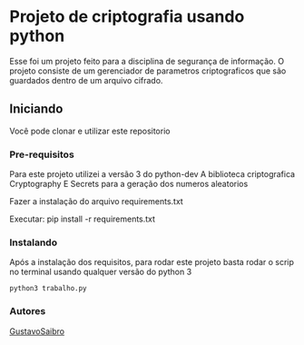 # Projeto de criptografia usando python

Esse foi um projeto feito para a disciplina de segurança de informação. O projeto consiste de um gerenciador de parametros criptograficos que são guardados dentro de um arquivo cifrado.

## Iniciando

Você pode clonar e utilizar este repositorio

### Pre-requisitos

Para este projeto utilizei a versão 3 do python-dev
A biblioteca criptografica Cryptography 
E Secrets para a geração dos numeros aleatorios 

Fazer a instalação do arquivo requirements.txt

Executar: pip install -r requirements.txt

### Instalando


Após a instalação dos requisitos, para rodar este projeto basta rodar o scrip no terminal usando qualquer versão do python 3

```
python3 trabalho.py
```
### Autores

[GustavoSaibro](https://github.com/GustavoSaibro)
